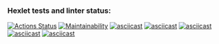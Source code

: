 ### Hexlet tests and linter status:
[![Actions Status](https://github.com/Senya0101/frontend-project-44/actions/workflows/hexlet-check.yml/badge.svg)](https://github.com/Senya0101/frontend-project-44/actions)
[![Maintainability](https://api.codeclimate.com/v1/badges/6640450540afa7f2a211/maintainability)](https://codeclimate.com/github/Senya0101/frontend-project-44/maintainability)
[![asciicast](https://asciinema.org/a/T4EciGL9AwBIurv3WIpBV43dW.svg)](https://asciinema.org/a/T4EciGL9AwBIurv3WIpBV43dW)
[![asciicast](https://asciinema.org/a/TCjbfFk6P5S1MeF2HP9JSrv64.svg)](https://asciinema.org/a/TCjbfFk6P5S1MeF2HP9JSrv64)
[![asciicast](https://asciinema.org/a/6F3932QrmxEqwkuXZPQO8mTYP.svg)](https://asciinema.org/a/6F3932QrmxEqwkuXZPQO8mTYP)
[![asciicast](https://asciinema.org/a/QuT8CRTkMPbO2FQiq4Wmseiq1.svg)](https://asciinema.org/a/QuT8CRTkMPbO2FQiq4Wmseiq1)
[![asciicast](https://asciinema.org/a/29pmezRAYsvHL3APixogkRfES.svg)](https://asciinema.org/a/29pmezRAYsvHL3APixogkRfES)